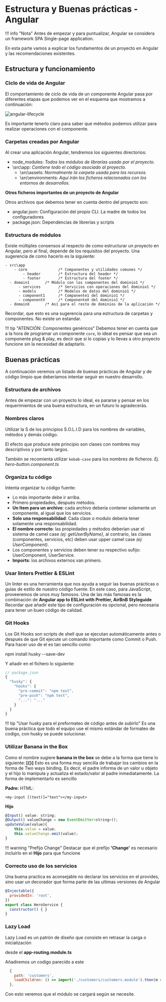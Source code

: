 # Estructura y Buenas prácticas - Angular

!!! info "Nota"
    Antes de empezar y para puntualizar, Angular se considera un framework SPA Single-page application.

En esta parte vamos a explicar los fundamentos de un proyecto en Angular y las recomendaciones existentes.

## Estructura y funcionamiento

### Ciclo de vida de Angular

El comportamiento de ciclo de vida de un componente Angular pasa por diferentes etapas que podemos ver en el esquema que mostramos a continuación:

![angular-lifecycle](../assets/images/angular-lifecycle.png)

Es importante tenerlo claro para saber que métodos podemos utilizar para realizar operaciones con el componente.


### Carpetas creadas por Angular

Al crear una aplicación Angular, tendremos los siguientes directorios:

- node_modules: *Todos los módulos de librarías usado por el proyecto.*
-	\src\app: *Contiene todo el código asociado al proyecto.*
    -	\src\assets: *Normalmente la carpeta usada para los recursos.*
	-	\src\environments: *Aquí irán los ficheros relacionados con los entornos de desarrollos.*

**Otros ficheros importantes de un proyecto de Angular**

Otros archivos que debemos tener en cuenta dentro del proyecto son:

- angular.json: Configuración del propio CLI. La madre de todos los configuradores
- package.json: Dependencias de librerías y scripts


### Estructura de módulos
Existe múltiples consensos al respecto de como estructurar un proyecto en Angular, pero al final, depende de los requisitos del proyecto.
Una sugerencia de como hacerlo es la siguiente:

```
- src\app
	- core            	/* Componentes y utilidades comunes */ 
		- header	  	/* Estructura del header */ 
		- footer	  	/* Estructura del footer */ 
  - domain1       /* Módulo con los componentes del dominio1 */
	  - services       	/* Servicios con operaciones del dominio1 */ 
	  - models        	/* Modelos de datos del dominio1 */ 
	  - component1     	/* Componente1 del dominio1 */ 
	  - componentX     	/* ComponenteX del dominio1 */ 
  - domainX       /* Así para el resto de dominios de la aplicación */
```

Recordar, que esto es una sugerencia para una estructura de carpetas y componentes. No existe un estandar.

!!! tip "ATENCIÓN: Componentes genéricos"
    Debemos tener en cuenta que a la hora de programar un componente `core`, lo ideal es pensar que sea un componente plug & play, es decir que si lo copias y lo llevas a otro proyecto funcione sin la necesidad de adaptarlo.

## Buenas prácticas

A continuación veremos un listado de buenas prácticas de Angular y de código limpio que deberíamos intentar seguir en nuestro desarrollo.

### Estructura de archivos
Antes de empezar con un proyecto lo ideal, es pararse y pensar en los requerimientos de una buena estructura, en un futuro lo agradecerás.

### Nombres claros
Utilizar la S de los principios S.O.L.I.D para los nombres de variables, métodos y demás código.

El efecto que produce este principio son clases con nombres muy descriptivos y por tanto largos.

También se recomienta utilizar `kebab-case` para los nombres de ficheros. *Ej. hero-button.component.ts*

### Organiza tu código

Intenta organizar tu código fuente:

-   Lo más importante debe ir arriba.
-   Primero propiedades, después métodos.
-   **Un Item para un archivo**: cada archivo debería contener solamente un componente, al igual que los servicios.
-   **Solo una responsabilidad**: Cada clase o modulo debería tener solamente una responsabilidad.
-   **El nombre correcto**: las propiedades y métodos deberían usar el sistema de camel case *(ej: getUserByName)*, al contrario, las clases (componentes, servicios, etc) deben usar upper camel case *(ej: UserComponent)*.
-   Los componentes y servicios deben tener su respectivo sufijo: UserComponent, UserService.
-   **Imports**: los archivos externos van primero.


### Usar linters Prettier & ESLint
Un linter es una herramienta que nos ayuda a seguir las buenas prácticas o guías de estilo de nuestro código fuente. En este caso, para JavaScript, proveeremos de unos muy famosos.
Una de las más famosas es la combinación de  **Angular app to ESLint with Prettier, AirBnB Styleguide**
Recordar que añadir este tipo de configuración es opcional, pero necesaria para tener un buen código de calidad.

### Git Hooks
Los Git Hooks son scripts de shell que se ejecutan automáticamente antes o después de que Git ejecute un comando importante como Commit o Push.
Para hacer uso de el es tan sencillo como:

npm install husky --save-dev

Y añadir en el fichero lo siguiente:

```js
// package.json
{
  "husky": {
    "hooks": {
      "pre-commit": "npm test",
      "pre-push": "npm test",
      "...": "..."
    }
  }
}
```

!!! tip "Usar husky para el preformateo de código antes de subirlo"
    Es una buena práctica que todo el equipo use el mismo estándar de formateo de codigo, con husky se puede solucionar.

### Utilizar Banana in the Box
Como el nombre sugiere **banana in the box** se debe a la forma que tiene lo siguiente: **[{}]**
Esto es una forma muy sencilla de trabajar los cambios en la forma de Two ways binding.
Es decir, el padre informa de un valor u objeto y el hijo lo manipula y actualiza el estado/valor al padre inmediatamente.
La forma de implementarlo es sencillo

**Padre:**
HTML:

`<my-input [(text)]="text"></my-input>`

**Hijo**

```js
@Input() value: string;
@Output() valueChange = new EventEmitter<string>();
updateValue(value){
	this.value = value;
	this.valueChange.emit(value);
}
```

!!! warning "Prefijo Change"
    Destacar que el prefijo **'Change'** es necesario incluirlo en el **Hijo** para que funcione

### Correcto uso de los servicios
Una buena practica es aconsejable no declarar los servicios en el provides, sino usar un decorador que forma parte de las ultimas versiones de Angular

```js
@Injectable({
  providedIn: 'root',
})
export class HeroService {
  constructor() { }
}
```
### Lazy Load
Lazy Load es un patrón de diseño que consiste en retrasar la carga o inicialización

desde el **app-routing.module.ts**

Añadiremos un codigo parecido a este
```js
  {
    path: 'customers',
    loadChildren: () => import('./customers/customers.module').then(m => m.CustomersModule)
  },
```

Con esto veremos que el módulo se cargará según se necesite.